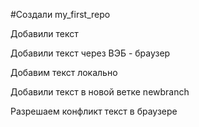 #Создали my_first_repo


Добавили текст


Добавили текст через ВЭБ - браузер


Добавим текст локально


Добавили текст в новой ветке newbranch


Разрешаем конфликт текст в браузере
    